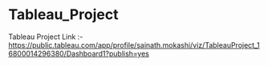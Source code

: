 # Tableau_Project
Tableau Project Link :- https://public.tableau.com/app/profile/sainath.mokashi/viz/TableauProject_16800014296380/Dashboard1?publish=yes
